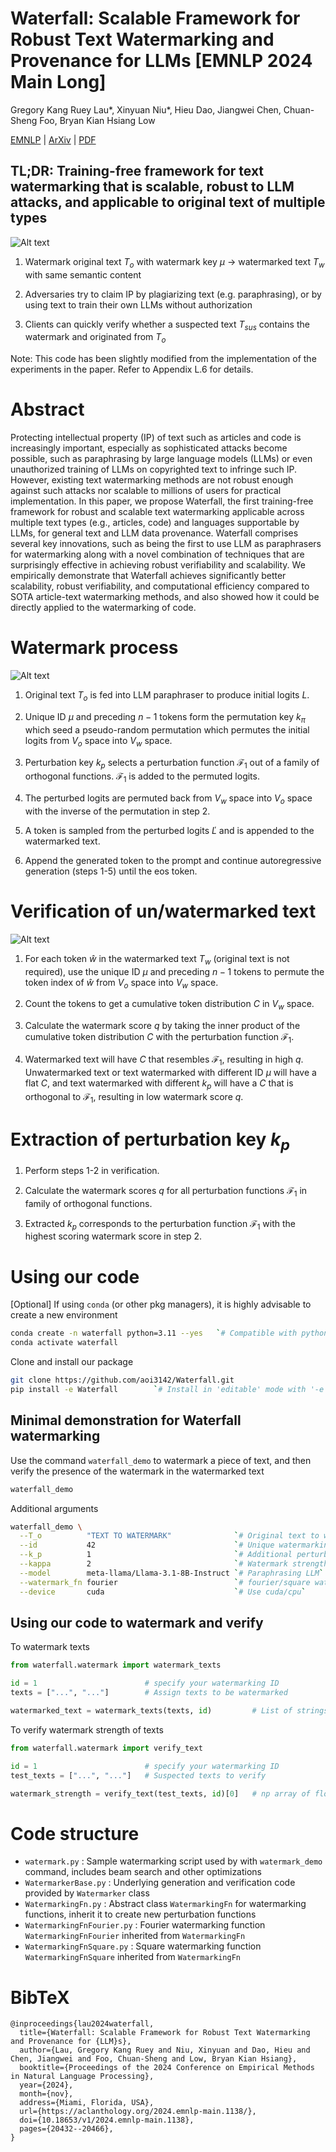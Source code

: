 # Waterfall: Scalable Framework for Robust Text Watermarking and Provenance for LLMs [EMNLP 2024 Main Long]
Gregory Kang Ruey Lau*, Xinyuan Niu*, Hieu Dao, Jiangwei Chen, Chuan-Sheng Foo, Bryan Kian Hsiang Low

[EMNLP](https://aclanthology.org/2024.emnlp-main.1138/) | [ArXiv](https://arxiv.org/abs/2407.04411) | [PDF](https://arxiv.org/pdf/2407.04411)

## TL;DR: Training-free framework for text watermarking that is scalable, robust to LLM attacks, and applicable to original text of multiple types 

![Alt text](Images/Problem_formulation.jpg "")

1. Watermark original text $T_o$ with watermark key $\mu$ → watermarked text $T_w$ with same semantic content

2. Adversaries try to claim IP by plagiarizing text (e.g. paraphrasing), or by using text to train their own LLMs without authorization

3. Clients can quickly verify whether a suspected text $T_{sus}$ contains the watermark and originated from $T_o$

Note: This code has been slightly modified from the implementation of the experiments in the paper. Refer to Appendix L.6 for details.

# Abstract
Protecting intellectual property (IP) of text such as articles and code is increasingly important, especially as sophisticated attacks become possible, such as paraphrasing by large language models (LLMs) or even unauthorized training of LLMs on copyrighted text to infringe such IP. However, existing text watermarking methods are not robust enough against such attacks nor scalable to millions of users for practical implementation. In this paper, we propose Waterfall, the first training-free framework for robust and scalable text watermarking applicable across multiple text types (e.g., articles, code) and languages supportable by LLMs, for general text and LLM data provenance. Waterfall comprises several key innovations, such as being the first to use LLM as paraphrasers for watermarking along with a novel combination of techniques that are surprisingly effective in achieving robust verifiability and scalability. We empirically demonstrate that Waterfall achieves significantly better scalability, robust verifiability, and computational efficiency compared to SOTA article-text watermarking methods, and also showed how it could be directly applied to the watermarking of code.

# Watermark process

![Alt text](Images/Watermarking_process.png "")

1. Original text $T_o$ is fed into LLM paraphraser to produce initial logits $L$.

2. Unique ID $\mu$ and preceding $n-1$ tokens form the permutation key $k_\pi$ which seed a pseudo-random permutation which permutes the initial logits from $V_o$ space into $V_w$ space.

3. Perturbation key $k_p$ selects a perturbation function $\mathcal{F}_1$ out of a family of orthogonal functions. $\mathcal{F}_1$ is added to the permuted logits.

4. The perturbed logits are permuted back from $V_w$ space into $V_o$ space with the inverse of the permutation in step 2.

5. A token is sampled from the perturbed logits $\check{L}$ and is appended to the watermarked text.

6. Append the generated token to the prompt and continue autoregressive generation (steps 1-5) until the eos token.

# Verification of un/watermarked text

![Alt text](Images/Illustration.gif "Text watermarked with a sine-watermark shows the watermark signal when verified with the correct key")

1. For each token $\hat{w}$ in the watermarked text $T_w$ (original text is not required), use the unique ID $\mu$ and preceding $n-1$ tokens to permute the token index of $\hat{w}$ from $V_o$ space into $V_w$ space.

2. Count the tokens to get a cumulative token distribution $C$ in $V_w$ space.

3. Calculate the watermark score $q$ by taking the inner product of the cumulative token distribution $C$ with the perturbation function $\mathcal{F}_1$.

4. Watermarked text will have $C$ that resembles $\mathcal{F}_1$, resulting in high $q$. Unwatermarked text or text watermarked with different ID $\mu$ will have a flat $C$, and text watermarked with different $k_p$ will have a $C$ that is orthogonal to $\mathcal{F}_1$, resulting in low watermark score $q$.

# Extraction of perturbation key $k_p$

1. Perform steps 1-2 in verification.

2. Calculate the watermark scores $q$ for all perturbation functions $\mathcal{F}_1$ in family of orthogonal functions.

3. Extracted $k_p$ corresponds to the perturbation function $\mathcal{F}_1$ with the highest scoring watermark score in step 2.

# Using our code

[Optional]
If using `conda` (or other pkg managers), it is highly advisable to create a new environment

```sh
conda create -n waterfall python=3.11 --yes   `# Compatible with python>=3.10`
conda activate waterfall
```

Clone and install our package
```sh
git clone https://github.com/aoi3142/Waterfall.git
pip install -e Waterfall        `# Install in 'editable' mode with '-e', can be omitted`
```

## Minimal demonstration for Waterfall watermarking

Use the command `waterfall_demo` to watermark a piece of text, and then verify the presence of the watermark in the watermarked text
```sh
waterfall_demo
```

Additional arguments
```sh
waterfall_demo \
  --T_o          "TEXT TO WATERMARK"              `# Original text to watermark`  \
  --id           42                               `# Unique watermarking ID`      \
  --k_p          1                                `# Additional perturbation key` \
  --kappa        2                                `# Watermark strength`          \
  --model        meta-llama/Llama-3.1-8B-Instruct `# Paraphrasing LLM`            \
  --watermark_fn fourier                          `# fourier/square watermark`    \
  --device       cuda                             `# Use cuda/cpu`
```

## Using our code to watermark and verify

To watermark texts

```python
from waterfall.watermark import watermark_texts

id = 1                        # specify your watermarking ID
texts = ["...", "..."]        # Assign texts to be watermarked

watermarked_text = watermark_texts(texts, id)         # List of strings
```

To verify watermark strength of texts

```python
from waterfall.watermark import verify_text

id = 1                        # specify your watermarking ID
test_texts = ["...", "..."]   # Suspected texts to verify

watermark_strength = verify_text(test_texts, id)[0]   # np array of floats
```

# Code structure

- `watermark.py`              : Sample watermarking script used by with `watermark_demo` command, includes beam search and other optimizations
- `WatermarkerBase.py`        : Underlying generation and verification code provided by `Watermarker` class
- `WatermarkingFn.py`         : Abstract class `WatermarkingFn` for watermarking functions, inherit it to create new perturbation functions
- `WatermarkingFnFourier.py`  : Fourier watermarking function `WatermarkingFnFourier` inherited from `WatermarkingFn`
- `WatermarkingFnSquare.py`   : Square watermarking function `WatermarkingFnSquare` inherited from `WatermarkingFn`

# BibTeX
```
@inproceedings{lau2024waterfall,
  title={Waterfall: Scalable Framework for Robust Text Watermarking and Provenance for {LLM}s},
  author={Lau, Gregory Kang Ruey and Niu, Xinyuan and Dao, Hieu and Chen, Jiangwei and Foo, Chuan-Sheng and Low, Bryan Kian Hsiang},
  booktitle={Proceedings of the 2024 Conference on Empirical Methods in Natural Language Processing},
  year={2024},
  month={nov},
  address={Miami, Florida, USA},
  url={https://aclanthology.org/2024.emnlp-main.1138/},
  doi={10.18653/v1/2024.emnlp-main.1138},
  pages={20432--20466},
}
```
